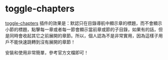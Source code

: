 # toggle-chapters

[toggle-chapters](https://www.npmjs.com/package/gitbook-plugin-toggle-chapters) 插件的效果是：默認只在目錄導航中顯示章的標題，而不會顯示小節的標題，點擊每一章或者每一節會顯示當前章或節的子目錄，如果有的話，但是同時會收起其它之前展開的章節。所以，個人認為不是非常實用，因為這樣子用戶不能快速跳轉到沒有展開的章節！

安裝和使用非常簡單，參考官方文檔即可！
